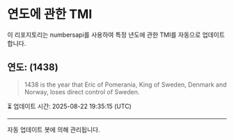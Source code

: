 
# 연도에 관한 TMI

이 리포지토리는 numbersapi를 사용하여 특정 년도에 관한 TMI를 자동으로 업데이트합니다.

## 연도: (1438)
> 1438 is the year that Eric of Pomerania, King of Sweden, Denmark and Norway, loses direct control of Sweden.

⏳ 업데이트 시간: 2025-08-22 19:35:15 (UTC)

---
자동 업데이트 봇에 의해 관리됩니다.
